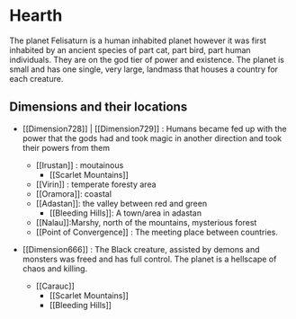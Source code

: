 # Hearth
The planet Felisaturn is a human inhabited planet however it was first inhabited by an ancient species of part cat, part bird, part human individuals. They are on the god tier of power and existence. The planet is small and has one single, very large, landmass that houses a country for each creature.


## Dimensions and their locations
- [[Dimension728]] | [[Dimension729]] : Humans became fed up with the power that the gods had and took magic in another direction and took their powers from them
	- [[Irustan]] : moutainous
		- [[Scarlet Mountains]]
	- [[Virin]] : temperate foresty area
	- [[Oramora]]: coastal
	- [[Adastan]]: the valley between red and green
		- [[Bleeding Hills]]: A town/area in adastan
	- [[Nalau]]:Marshy, north of the mountains, mysterious forest 
	- [[Point of Convergence]] : The meeting place between countries.

- [[Dimension666]] : The Black creature, assisted by demons and monsters was freed and has full control. The planet is a hellscape of chaos and killing.
	- [[Carauc]]
		- [[Scarlet Mountains]]
		- [[Bleeding Hills]]
